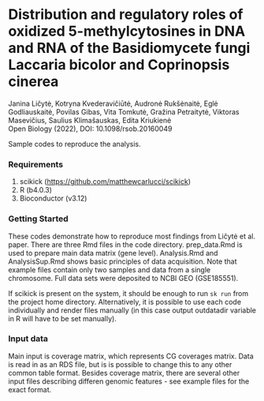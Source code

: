 # Distribution and regulatory roles of oxidized 5-methylcytosines in DNA and RNA of the Basidiomycete fungi Laccaria bicolor and Coprinopsis cinerea
Janina Ličytė, Kotryna Kvederavičiūtė, Audronė Rukšėnaitė, Eglė Godliauskaitė, Povilas Gibas, Vita Tomkutė, Gražina Petraitytė, Viktoras Masevičius, Saulius Klimašauskas, Edita Kriukienė  
Open Biology (2022), DOI: 10.1098/rsob.20160049


Sample codes to reproduce the analysis. 

### Requirements

1. scikick (https://github.com/matthewcarlucci/scikick)  
2. R (b4.0.3) 
3. Bioconductor (v3.12)

### Getting Started

These codes demonstrate how to reproduce most findings from Ličytė et al. paper. There are three Rmd files in the code directory. prep_data.Rmd is used to prepare main data matrix (gene level). Analysis.Rmd and AnalysisSup.Rmd shows basic principles of data acquisition. Note that example files contain only two samples and data from a single chromosome. Full data sets were deposited to NCBI GEO (GSE185551).  

If scikick is present on the system, it should be enough to run `sk run` from the project home directory. Alternatively, it is possible to use each code individually and render files manually (in this case output outdatadir variable in R will have to be set manually). 

### Input data 

Main input is coverage matrix, which represents CG coverages matrix. Data is read in as an RDS file, but is is possible to change this to any other common table format. Besides coverage matrix, there are several other input files describing differen genomic features - see example files for the exact format. 

